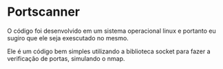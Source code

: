 # Portscanner

O código foi desenvolvido em um sistema operacional linux e portanto eu sugiro que ele seja exescutado no mesmo.

Ele é um código bem simples utilizando a biblioteca socket para fazer a verificação de portas, simulando o nmap.
